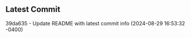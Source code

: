 
## Latest Commit
39da635 - Update README with latest commit info (2024-08-29 16:53:32 -0400) <Yunxi-Zhou>
